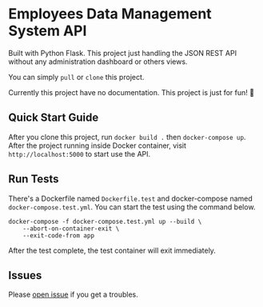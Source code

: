 # Employees Data Management System API  
Built with Python Flask. This project just handling the JSON REST API without any administration dashboard or others views.  
  
You can simply `pull` or `clone` this project.

Currently this project have no documentation. This project is just for fun! 🤣

## Quick Start Guide  
After you clone this project, run `docker build .` then `docker-compose up`. After the project running inside Docker container, visit `http://localhost:5000` to start use the API.

## Run Tests
There's a Dockerfile named `Dockerfile.test` and docker-compose named `docker-compose.test.yml`. You can start the test using the command below.
```
docker-compose -f docker-compose.test.yml up --build \
    --abort-on-container-exit \
    --exit-code-from app
```
After the test complete, the test container will exit immediately.

## Issues
Please [open issue](https://github.com/zapragartiast/employe-dms/issues/new) if you get a troubles.